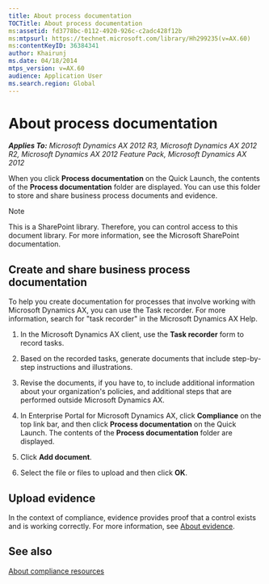 ```yaml
---
title: About process documentation
TOCTitle: About process documentation
ms:assetid: fd3778bc-0112-4920-926c-c2adc428f12b
ms:mtpsurl: https://technet.microsoft.com/library/Hh299235(v=AX.60)
ms:contentKeyID: 36384341
author: Khairunj
ms.date: 04/18/2014
mtps_version: v=AX.60
audience: Application User
ms.search.region: Global
---
```


# About process documentation 


_**Applies To:** Microsoft Dynamics AX 2012 R3, Microsoft Dynamics AX 2012 R2, Microsoft Dynamics AX 2012 Feature Pack, Microsoft Dynamics AX 2012_

When you click **Process documentation** on the Quick Launch, the contents of the **Process documentation** folder are displayed. You can use this folder to store and share business process documents and evidence.


> [!NOTE]
> <P>This is a SharePoint library. Therefore, you can control access to this document library. For more information, see the Microsoft&nbsp;SharePoint documentation.</P>



## Create and share business process documentation

To help you create documentation for processes that involve working with Microsoft Dynamics AX, you can use the Task recorder. For more information, search for "task recorder" in the Microsoft Dynamics AX Help.

1.  In the Microsoft Dynamics AX client, use the **Task recorder** form to record tasks.

2.  Based on the recorded tasks, generate documents that include step-by-step instructions and illustrations.

3.  Revise the documents, if you have to, to include additional information about your organization's policies, and additional steps that are performed outside Microsoft Dynamics AX.

4.  In Enterprise Portal for Microsoft Dynamics AX, click **Compliance** on the top link bar, and then click **Process documentation** on the Quick Launch. The contents of the **Process documentation** folder are displayed.

5.  Click **Add document**.

6.  Select the file or files to upload and then click **OK**.

## Upload evidence

In the context of compliance, evidence provides proof that a control exists and is working correctly. For more information, see [About evidence](about-evidence.md).

## See also

[About compliance resources](about-compliance-resources.md)

  


